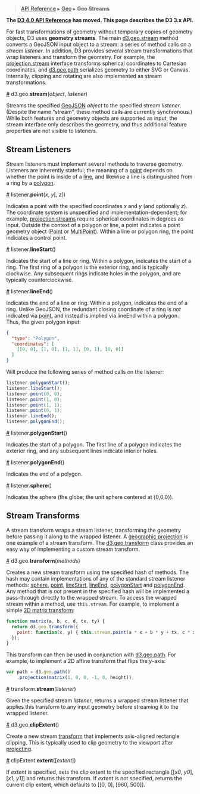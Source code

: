 > [API Reference](API-Reference.md) ▸ [Geo](Geo.md) ▸ **Geo Streams**

**The [D3 4.0 API Reference](https://github.com/d3/d3/blob/master/API.md) has moved. This page describes the D3 3.x API.**

For fast transformations of geometry without temporary copies of geometry objects, D3 uses **geometry streams**. The main [d3.geo.stream](#d3_geo_stream) method converts a GeoJSON input object to a stream: a series of method calls on a *stream listener*. In addition, D3 provides several stream transformations that wrap listeners and transform the geometry. For example, the [projection.stream](Geo-Projections.md#stream) interface transforms spherical coordinates to Cartesian coordinates, and [d3.geo.path](Geo-Paths.md) serializes geometry to either SVG or Canvas. Internally, clipping and rotating are also implemented as stream transformations.

<a name="stream" href="#stream">#</a> d3.geo.<b>stream</b>(<i>object</i>, <i>listener</i>)

Streams the specified [GeoJSON](http://geojson.org) *object* to the specified stream *listener*. (Despite the name “stream”, these method calls are currently synchronous.) While both features and geometry objects are supported as input, the stream interface only describes the geometry, and thus additional feature properties are not visible to listeners.

## Stream Listeners

Stream listeners must implement several methods to traverse geometry. Listeners are inherently stateful; the meaning of a [point](#point) depends on whether the point is inside of a [line](#lineStart), and likewise a line is distinguished from a ring by a [polygon](#polygonStart).

<a name="stream_point" href="#stream_point">#</a> listener.<b>point</b>(<i>x</i>, <i>y</i>[, <i>z</i>])

Indicates a point with the specified coordinates *x* and *y* (and optionally *z*). The coordinate system is unspecified and implementation-dependent; for example, [projection streams](Geo-Projections.md#stream) require spherical coordinates in degrees as input. Outside the context of a polygon or line, a point indicates a point geometry object ([Point](http://www.geojson.org/geojson-spec.html#point) or [MultiPoint](http://www.geojson.org/geojson-spec.html#multipoint)). Within a line or polygon ring, the point indicates a control point.

<a name="stream_lineStart" href="#stream_lineStart">#</a> listener.<b>lineStart</b>()

Indicates the start of a line or ring. Within a polygon, indicates the start of a ring. The first ring of a polygon is the exterior ring, and is typically clockwise. Any subsequent rings indicate holes in the polygon, and are typically counterclockwise.

<a name="stream_lineEnd" href="#stream_lineEnd">#</a> listener.<b>lineEnd</b>()

Indicates the end of a line or ring. Within a polygon, indicates the end of a ring. Unlike GeoJSON, the redundant closing coordinate of a ring is *not* indicated via [point](#point), and instead is implied via lineEnd within a polygon. Thus, the given polygon input:

```json
{
  "type": "Polygon",
  "coordinates": [
    [[0, 0], [1, 0], [1, 1], [0, 1], [0, 0]]
  ]
}
```

Will produce the following series of method calls on the listener:

```js
listener.polygonStart();
listener.lineStart();
listener.point(0, 0);
listener.point(1, 0);
listener.point(1, 1);
listener.point(0, 1);
listener.lineEnd();
listener.polygonEnd();
```

<a name="stream_polygonStart" href="#stream_polygonStart">#</a> listener.<b>polygonStart</b>()

Indicates the start of a polygon. The first line of a polygon indicates the exterior ring, and any subsequent lines indicate interior holes.

<a name="stream_polygonEnd" href="#stream_polygonEnd">#</a> listener.<b>polygonEnd</b>()

Indicates the end of a polygon.

<a name="stream_sphere" href="#stream_sphere">#</a> listener.<b>sphere</b>()

Indicates the sphere (the globe; the unit sphere centered at ⟨0,0,0⟩).

## Stream Transforms

A stream transform wraps a stream listener, transforming the geometry before passing it along to the wrapped listener. A [geographic projection](Geo-Projections.md) is one example of a stream transform. The [d3.geo.transform](#transform) class provides an easy way of implementing a custom stream transform.

<a name="transform" href="#transform">#</a> d3.geo.<b>transform</b>(<i>methods</i>)

Creates a new stream transform using the specified hash of methods. The hash may contain implementations of any of the standard stream listener methods: [sphere](#stream_sphere), [point](#stream_point), [lineStart](#stream_lineStart), [lineEnd](#stream_lineEnd), [polygonStart](#stream_polygonStart) and [polygonEnd](#stream_polygonEnd). Any method that is _not_ present in the specified hash will be implemented a pass-through directly to the wrapped stream. To access the wrapped stream within a method, use `this.stream`. For example, to implement a simple [2D matrix transform](http://bl.ocks.org/mbostock/5663666):

```js
function matrix(a, b, c, d, tx, ty) {
  return d3.geo.transform({
    point: function(x, y) { this.stream.point(a * x + b * y + tx, c * x + d * y + ty); },
  });
}
```

This transform can then be used in conjunction with [d3.geo.path](Geo-Paths.md). For example, to implement a 2D affine transform that flips the <i>y</i>-axis:

```js
var path = d3.geo.path()
    .projection(matrix(1, 0, 0, -1, 0, height));
```

<a name="transform_stream" href="#transform_stream">#</a> transform.<b>stream</b>(<i>listener</i>)

Given the specified stream *listener*, returns a wrapped stream listener that applies this transform to any input geometry before streaming it to the wrapped listener.

<a name="clipExtent" href="#clipExtent">#</a> d3.geo.<b>clipExtent</b>()

Create a new stream [transform](#transform) that implements axis-aligned rectangle clipping. This is typically used to clip geometry to the viewport after [projecting](Geo-Projections.md).

<a name="clipExtent_extent" href="#clipExtent_extent">#</a> clipExtent.<b>extent</b>([<i>extent</i>])

If *extent* is specified, sets the clip extent to the specified rectangle [​[<i>x0</i>, <i>y0</i>], [<i>x1</i>, <i>y1</i>]​] and returns this transform. If *extent* is not specified, returns the current clip extent, which defaults to [​[0, 0], [960, 500]​].
